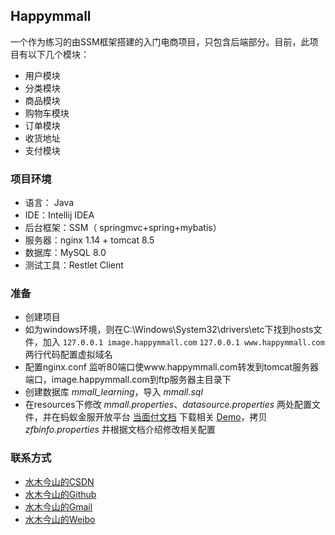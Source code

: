 ## Happymmall

一个作为练习的由SSM框架搭建的入门电商项目，只包含后端部分。目前，此项目有以下几个模块：
* 用户模块
* 分类模块
* 商品模块
* 购物车模块
* 订单模块
* 收货地址
* 支付模块

### 项目环境
* 语言： Java
* IDE：Intellij IDEA
* 后台框架：SSM（ springmvc+spring+mybatis）
* 服务器：nginx 1.14 + tomcat 8.5
* 数据库：MySQL 8.0
* 测试工具：Restlet Client

### 准备
* 创建项目
* 如为windows环境，则在C:\Windows\System32\drivers\etc下找到hosts文件，加入 `127.0.0.1 image.happymmall.com` `127.0.0.1 www.happymmall.com`两行代码配置虚拟域名
* 配置nginx.conf 监听80端口使www.happymmall.com转发到tomcat服务器端口，image.happymmall.com到ftp服务器主目录下
* 创建数据库 *mmall_learning*，导入 *mmall.sql*
* 在resources下修改 *mmall.properties*、*datasource.properties* 两处配置文件，并在蚂蚁金服开放平台 [当面付文档](https://docs.open.alipay.com/194/) 下载相关 [Demo](https://docs.open.alipay.com/194/105201/)，拷贝 *zfbinfo.properties* 并根据文档介绍修改相关配置

### 联系方式
* [水木今山的CSDN](https://blog.csdn.net/qq_38283262)
* [水木今山的Github](https://github.com/cenjieHo)
* [水木今山的Gmail](mailto:cenjie.ho@gmail.com)
* [水木今山的Weibo](https://weibo.com/5777495883/profile?topnav=1&wvr=6)